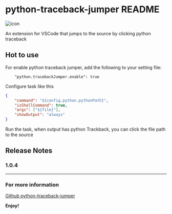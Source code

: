 # python-traceback-jumper README

![icon](https://cdn.rawgit.com/linw1995/python-traceback-jumper/7bdc72b4/images/icon.svg)

 An extension for VSCode that jumps to the source by clicking python traceback

## Hot to use

For enable python traceback jumper, add the following to your setting file:

```plain
    "python.tracebackJumper.enable": true
```

Configure task like this

```json
{
    "command": "${config.python.pythonPath}",
    "isShellCommand": true,
    "args": ["${file}"],
    "showOutput": "always"
}
```

Run the task, when output has python Trackback, you can click the file path to the source

## Release Notes

### 1.0.4

-----------------------------------------------------------------------------------------------------------

### For more information

[Github python-traceback-jumper](https://github.com/linw1995/python-traceback-jumper)

**Enjoy!**
